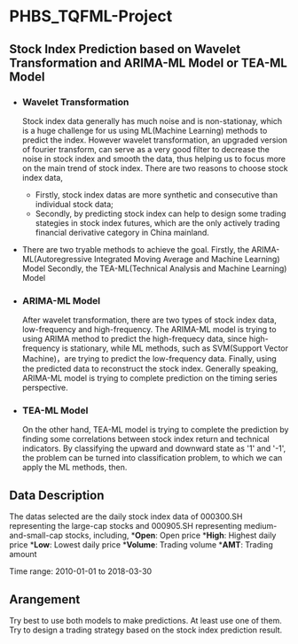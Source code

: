 # PHBS_TQFML-Project

## Stock Index Prediction based on Wavelet Transformation and ARIMA-ML Model or TEA-ML Model

* ### Wavelet Transformation
  Stock index data generally has much noise and is non-stationay, which is a huge challenge for us using ML(Machine Learning) methods to  predict the index. However wavelet transformation, an upgraded version of fourier transform, can serve as a very good filter to decrease the noise in stock index and smooth the data, thus helping us to focus more on the main trend of stock index.
  There are two reasons to choose stock index data,
  * Firstly, stock index datas are more synthetic and consecutive than individual stock data;
  * Secondly, by predicting stock index can help to design some trading stategies in stock index futures, which are the only actively trading financial derivative category in China mainland.
  
  
* There are two tryable methods to achieve the goal.
  Firstly, the ARIMA-ML(Autoregressive Integrated Moving Average and Machine Learning) Model
  Secondly, the TEA-ML(Technical Analysis and Machine Learning) Model
  
* ### ARIMA-ML Model 
  After wavelet transformation, there are two types of stock index data, low-frequency and high-frequency. The ARIMA-ML model is trying to  using ARIMA method to predict the high-frequecy data, since high-frequency is stationary, while ML methods, such as SVM(Support Vector Machine)，are trying to predict the low-frequency data. Finally, using the predicted data to reconstruct the stock index. Generally speaking, ARIMA-ML model is trying to complete prediction on the timing series perspective.
  

* ### TEA-ML Model
  On the other hand, TEA-ML model is trying to complete the prediction by finding some correlations between stock index return and technical indicators. By classifying the upward and downward state as '1' and '-1', the problem can be turned into classification problem, to which we can apply the ML methods, then.


## Data Description
  The datas selected are the daily stock index data of 000300.SH representing the large-cap stocks and 000905.SH representing medium-and-small-cap stocks, including,
  *__Open__: Open price
  *__High__: Highest daily price
  *__Low__: Lowest daily price
  *__Volume__: Trading volume
  *__AMT__: Trading amount
  
  Time range: 2010-01-01 to 2018-03-30
  
  
  
 ## Arangement
 Try best to use both models to make predictions. At least use one of them.
 Try to design a trading strategy based on the stock index prediction result.
